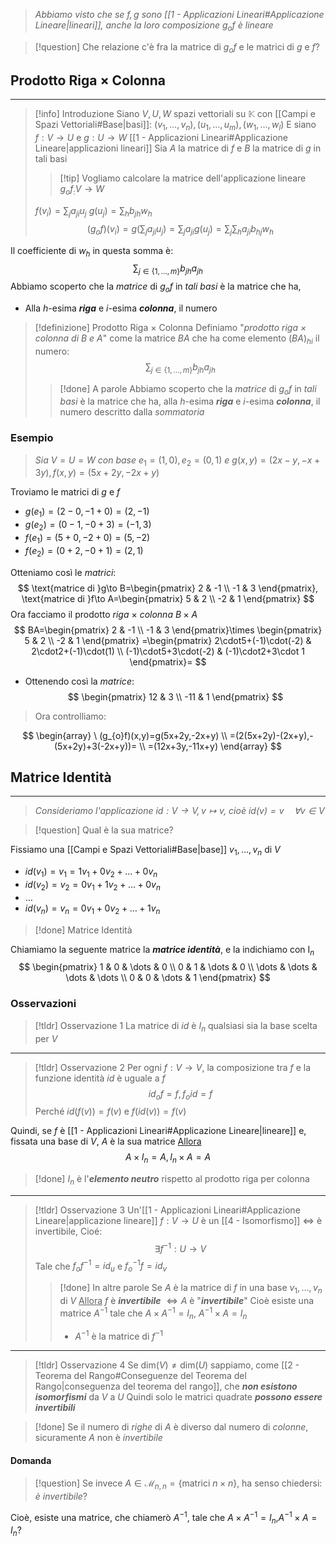 >*Abbiamo visto che se $f,g$ sono [[1 - Applicazioni Lineari#Applicazione Lineare|lineari]], anche la loro composizione $g_{o}f$ è lineare*

>[!question] Che relazione c'è fra la matrice di $g_{o}f$ e le matrici di $g$ e $f$?

## Prodotto Riga $\times$ Colonna
---
>[!info] Introduzione
>Siano $V,U,W$ spazi vettoriali su $\mathbb{K}$ con [[Campi e Spazi Vettoriali#Base|basi]]:
>$(v_{1},\dots,v_{n}),(u_{1},\dots,u_{m}),(w_{1},\dots,w_{l})$
>E siano $f:V\to U$ e $g:U\to W$ [[1 - Applicazioni Lineari#Applicazione Lineare|applicazioni lineari]]
>Sia $A$ la matrice di $f$ e $B$ la matrice di $g$ in tali basi
>>[!tip] Vogliamo calcolare la matrice dell'applicazione lineare $g_{o}f_:V\to W$
>
>$f(v_{i})=\displaystyle\sum_{j}a_{ji}u_{j}$
>$g(u_{j})=\displaystyle\sum_{h}b_{jh}w_{h}$
>$$(g_{o}f)(v_{i})=g\left( \sum_{j}a_{ji}u_{j} \right)=\sum_{j}a_{ji}g(u_{j})=\sum_{j}\sum_{h}a_{ji}b_{hj}w_{h}$$

Il coefficiente di $w_{h}$ in questa somma è:
$$
\sum_{j\in\{ 1,\dots,m \}}b_{jh}a_{jh}
$$
Abbiamo scoperto che la *matrice* di $g_{o}f$ in *tali basi* è la matrice che ha,
- Alla $h$-esima ***riga*** e $i$-esima ***colonna***, il numero

>[!definizione] Prodotto Riga $\times$ Colonna
>Definiamo "*prodotto riga $\times$ colonna di $B$ e $A$*"
>come la matrice $BA$ che ha come elemento
>$(BA)_{hi}$ il numero:
>$$\sum_{j\in\{ 1,\dots,m \}}b_{jh}a_{jh}$$
>>[!done] A parole
>>Abbiamo scoperto che la *matrice* di $g_{o}f$ in *tali basi* è la matrice che ha,
>>alla $h$-esima ***riga*** e $i$-esima ***colonna***, il numero descritto dalla *sommatoria*

### Esempio
>*Sia* $V=U=W$ *con base* $e_{1}=(1,0),e_{2}=(0,1)$ *e* $g(x,y)=(2x-y,-x+3y),f(x,y)=(5x+2y,-2x+y)$

Troviamo le matrici di $g$ e $f$
- $g(e_{1})=(2-0,-1+0)=(2,-1)$
- $g(e_{2})=(0-1,-0+3)=(-1,3)$
- $f(e_{1})=(5+0,-2+0)=(5,-2)$
- $f(e_{2})=(0+2,-0+1) = (2,1)$

Otteniamo così le *matrici*:
$$
\text{matrice di }g\to B=\begin{pmatrix}
2 & -1 \\
-1 & 3
\end{pmatrix},
\text{matrice di }f\to A=\begin{pmatrix}
5 & 2 \\
-2 & 1
\end{pmatrix}
$$
Ora facciamo il prodotto *riga* $\times$ *colonna* $B\times A$
$$
BA=\begin{pmatrix}
2 & -1 \\
-1 & 3
\end{pmatrix}\times
\begin{pmatrix}
5 & 2 \\
-2 & 1
\end{pmatrix}
=\begin{pmatrix}
2\cdot5+(-1)\cdot(-2) & 2\cdot2+(-1)\cdot(1) \\
(-1)\cdot5+3\cdot(-2) & (-1)\cdot2+3\cdot 1
\end{pmatrix}=
$$
- Ottenendo così la *matrice*:
$$
\begin{pmatrix}
12 & 3 \\
-11  & 1
\end{pmatrix}
$$
> Ora controlliamo:

$$
\begin{array}
\ (g_{o}f)(x,y)=g(5x+2y,-2x+y) \\
=(2(5x+2y)-(2x+y),-(5x+2y)+3(-2x+y))= \\
=(12x+3y,-11x+y)
\end{array}
$$


## Matrice Identità
---
>*Consideriamo l'applicazione $id:V\to V,v\mapsto v$, cioè $id(v)=v\quad\forall v \in V$*

>[!question] Qual è la sua matrice?

Fissiamo una [[Campi e Spazi Vettoriali#Base|base]] $v_{1},\dots,v_{n}$ di $V$
- $id(v_{1})=v_{1}=1v_{1}+0v_{2}+\dots+0v_{n}$
- $id(v_{2})=v_{2}=0v_{1}+1v_{2}+\dots+0v_{n}$
- $\dots$
- $id(v_{n})=v_{n}=0v_{1}+0v_{2}+\dots+1v_{n}$

>[!done] Matrice Identità

Chiamiamo la seguente matrice la ***matrice identità***, e la indichiamo con $\text{I}_{n}$
$$
\begin{pmatrix}
1 & 0 & \dots & 0 \\
0 & 1 & \dots & 0 \\
\dots & \dots & \dots & \dots \\
0 & 0 & \dots & 1
\end{pmatrix}
$$

### Osservazioni

>[!tldr] Osservazione 1
>La matrice di $id$ è $I_{n}$ qualsiasi sia la base scelta per $V$

---

>[!tldr] Osservazione 2
>Per ogni $f:V\to V$, la composizione tra $f$ e la funzione identità $id$ è uguale a $f$
>$$id_{o}f=f,f_{o}id=f$$
>Perché $id(f(v))=f(v)$ e $f(id(v))=f(v)$

Quindi, se $f$ è [[1 - Applicazioni Lineari#Applicazione Lineare|lineare]] e, fissata una base di $V$, $A$ è la sua matrice
<u>Allora</u>
$$
A\times I_{n}=A, I_{n}\times A=A
$$

>[!done] $I_{n}$ è l'***elemento neutro*** rispetto al prodotto riga per colonna

---

>[!tldr] Osservazione 3
>Un'[[1 - Applicazioni Lineari#Applicazione Lineare|applicazione lineare]] $f:V\to U$ è un [[4 - Isomorfismo]] $\iff$ è invertibile,
>Cioé:
>$$\exists f^{-1}:U\to V$$
>Tale che $f_{o}f^{-1}=id_{u}$ e $f^{-1}_{o}f=id_{v}$
>>[!done] In altre parole
>>Se $A$ è la matrice di $f$ in una base $v_{1},\dots,v_{n}$ di $V$
>><u>Allora</u>
>>$f$ è ***invertibile*** $\iff A$ è "***invertibile***"
>>Cioè esiste una matrice $A^{-1}$ tale che $A\times A^{-1} = I_{n}$, $A^{-1}\times A = I_{n}$
>>- $A^{-1}$ è la matrice di $f^{-1}$

---

>[!tldr] Osservazione 4
>Se $\text{dim}(V)\neq \text{dim}(U)$ sappiamo, come [[2 - Teorema del Rango#Conseguenze del Teorema del Rango|conseguenza del teorema del rango]], che ***non esistono isomorfismi*** da $V$ a $U$
>Quindi solo le matrici quadrate ***possono essere invertibili***

>[!done] Se il numero di *righe* di $A$ è diverso dal numero di *colonne*, sicuramente $A$ non è *invertibile*

#### Domanda
>[!question] Se invece $A\in \mathcal{M}_{n,n}=\{ \text{matrici }n\times n \}$, ha senso chiedersi: *è invertibile*?

Cioè, esiste una matrice, che chiamerò $A^{-1}$, tale che $A\times A^{-1}=I_{n}$,$A^{-1}\times A = I_{n}$?

